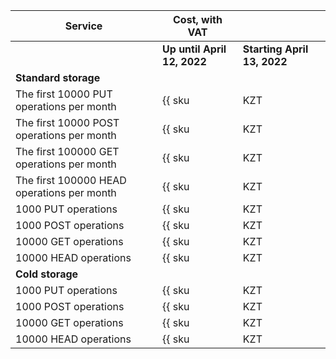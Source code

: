 | Service | Cost, with VAT | |
| --- | --- | --- |
| | **Up until April 12, 2022** | **Starting April 13, 2022** |
| **Standard storage** |
| The first 10000 PUT operations per month | {{ sku|KZT|storage.api.put.standard|string }} | {{ sku|KZT|storage.api.put.standard|string }} |
| The first 10000 POST operations per month | {{ sku|KZT|storage.api.post.standard|string }} | {{ sku|KZT|storage.api.post.standard|string }} |
| The first 100000 GET operations per month | {{ sku|KZT|storage.api.get.standard|string }} | {{ sku|KZT|storage.api.get.standard|string }} |
| The first 100000 HEAD operations per month | {{ sku|KZT|storage.api.head.standard|string }} | {{ sku|KZT|storage.api.head.standard|string }} |
| 1000 PUT operations | {{ sku|KZT|storage.api.put.standard|pricingRate.10|string }} | ₸2.40 |
| 1000 POST operations | {{ sku|KZT|storage.api.post.standard|pricingRate.10|string }} | ₸2.40 |
| 10000 GET operations | {{ sku|KZT|storage.api.get.standard|pricingRate.10|string }} | ₸1.95 |
| 10000 HEAD operations | {{ sku|KZT|storage.api.head.standard|pricingRate.10|string }} | ₸1.95 |
| **Cold storage** |
| 1000 PUT operations | {{ sku|KZT|storage.api.put.cold|string }} | ₸5.90 |
| 1000 POST operations | {{ sku|KZT|storage.api.post.cold|string }} | ₸5.90 |
| 10000 GET operations | {{ sku|KZT|storage.api.get.cold|string }} | ₸4.85 |
| 10000 HEAD operations | {{ sku|KZT|storage.api.head.cold|string }} | ₸4.85 |